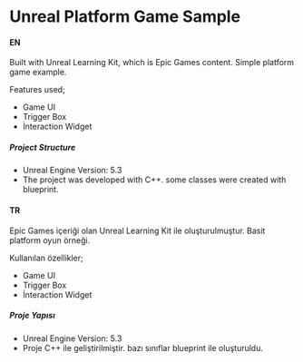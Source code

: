 # Unreal Platform Game Sample
 
#### EN

Built with Unreal Learning Kit, which is Epic Games content. Simple platform game example.


Features used;

- Game UI
- Trigger Box
- İnteraction Widget 

##### Project Structure
- Unreal Engine Version: 5.3 
- The project was developed with C++. some classes were created with blueprint.


#### TR


Epic Games içeriği olan Unreal Learning Kit ile oluşturulmuştur. Basit platform oyun örneği.


Kullanılan özellikler;

- Game UI
- Trigger Box
- İnteraction Widget 


##### Proje Yapısı
- Unreal Engine Version: 5.3  
- Proje C++ ile geliştirilmiştir. bazı sınıflar blueprint ile oluşturuldu.
